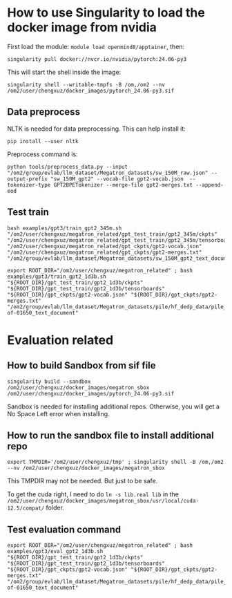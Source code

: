 # How to use Singularity to load the docker image from nvidia

First load the module: `module load openmind8/apptainer`, then:
```
singularity pull docker://nvcr.io/nvidia/pytorch:24.06-py3
```

This will start the shell inside the image:
```
singularity shell --writable-tmpfs -B /om,/om2 --nv /om2/user/chengxuz/docker_images/pytorch_24.06-py3.sif
```

## Data preprocess

NLTK is needed for data preprocessing. This can help install it:
```
pip install --user nltk
```

Preprocess command is:
```
python tools/preprocess_data.py --input "/om2/group/evlab/llm_dataset/Megatron_datasets/sw_150M_raw.json" --output-prefix "sw_150M_gpt2" --vocab-file gpt2-vocab.json  --tokenizer-type GPT2BPETokenizer --merge-file gpt2-merges.txt --append-eod
```

## Test train

```
bash examples/gpt3/train_gpt2_345m.sh "/om2/user/chengxuz/megatron_related/gpt_test_train/gpt2_345m/ckpts" "/om2/user/chengxuz/megatron_related/gpt_test_train/gpt2_345m/tensorboards" "/om2/user/chengxuz/megatron_related/gpt_ckpts/gpt2-vocab.json" "/om2/user/chengxuz/megatron_related/gpt_ckpts/gpt2-merges.txt" "/om2/group/evlab/llm_dataset/Megatron_datasets/sw_150M_gpt2_text_document"
```

```
export ROOT_DIR="/om2/user/chengxuz/megatron_related" ; bash examples/gpt3/train_gpt2_1d3b.sh "${ROOT_DIR}/gpt_test_train/gpt2_1d3b/ckpts" "${ROOT_DIR}/gpt_test_train/gpt2_1d3b/tensorboards" "${ROOT_DIR}/gpt_ckpts/gpt2-vocab.json" "${ROOT_DIR}/gpt_ckpts/gpt2-merges.txt" "/om2/group/evlab/llm_dataset/Megatron_datasets/pile/hf_dedp_data/pile_up_to_165-of-01650_text_document"
```

# Evaluation related 

## How to build Sandbox from sif file

```
singularity build --sandbox /om2/user/chengxuz/docker_images/megatron_sbox /om2/user/chengxuz/docker_images/pytorch_24.06-py3.sif
```
Sandbox is needed for installing additional repos. Otherwise, you will get a No Space Left error when installing.

## How to run the sandbox file to install additional repo

```
export TMPDIR='/om2/user/chengxuz/tmp' ; singularity shell -B /om,/om2 --nv /om2/user/chengxuz/docker_images/megatron_sbox
```
This TMPDIR may not be needed. But just to be safe.

To get the cuda right, I need to do `ln -s lib.real lib` in the `/om2/user/chengxuz/docker_images/megatron_sbox/usr/local/cuda-12.5/compat/` folder.


## Test evaluation command

```
export ROOT_DIR="/om2/user/chengxuz/megatron_related" ; bash examples/gpt3/eval_gpt2_1d3b.sh "${ROOT_DIR}/gpt_test_train/gpt2_1d3b/ckpts" "${ROOT_DIR}/gpt_test_train/gpt2_1d3b/tensorboards" "${ROOT_DIR}/gpt_ckpts/gpt2-vocab.json" "${ROOT_DIR}/gpt_ckpts/gpt2-merges.txt" "/om2/group/evlab/llm_dataset/Megatron_datasets/pile/hf_dedp_data/pile_up_to_165-of-01650_text_document"
```
